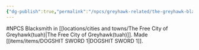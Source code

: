 ```yaml
---
{"dg-publish":true,"permalink":"/npcs/greyhawk-related/the-greyhawk-blacksmith-maker-of-dogshit-sword-1/"}
---
```


#NPCS 
Blacksmith in [[locations/cities and towns/The Free City of Greyhawk(tuah)\|The Free City of Greyhawk(tuah)]]. Made [[items/items/DOGSHIT SWORD 1\|DOGSHIT SWORD 1]].